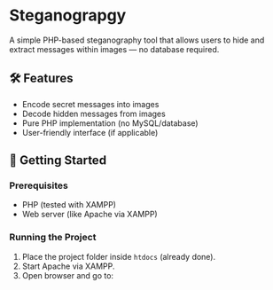 # Steganograpgy

A simple PHP-based steganography tool that allows users to hide and extract messages within images — no database required.

## 🛠 Features

- Encode secret messages into images
- Decode hidden messages from images
- Pure PHP implementation (no MySQL/database)
- User-friendly interface (if applicable)

## 🚀 Getting Started

### Prerequisites

- PHP (tested with XAMPP)
- Web server (like Apache via XAMPP)

### Running the Project

1. Place the project folder inside `htdocs` (already done).
2. Start Apache via XAMPP.
3. Open browser and go to: